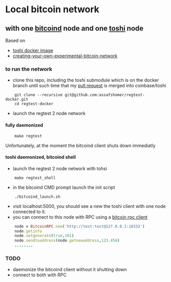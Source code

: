 # Local bitcoin network 
## with one [bitcoind](https://en.bitcoin.it/wiki/Bitcoind) node and one [toshi](https://toshi.io) node
Based on 
- [toshi docker image](http://www.soroushjp.com/2014/10/15/deploying-your-own-toshi-api-bitcoin-node-using-coreos-docker-aws/)
- [creating-your-own-experimental-bitcoin-network](http://geraldkaszuba.com/creating-your-own-experimental-bitcoin-network/)

### to run the network
- clone this repo, including the toshi submodule which is on the docker branch until such time that my [pull request](https://github.com/coinbase/toshi/pull/131) is merged into coinbase/toshi
```Batchfile
	git clone --recursive git@github.com:assafshomer/regtest-docker.git
	cd regtest-docker 	
```
- launch the regtest 2 node network
#### fully daemonized
```Batchfile
	make regtest
```
Unfortunately, at the moment the bitcoind client shuts down immediatly

#### toshi daemonized, bitcoind shell
- launch the regtest 2 node network with tohsi 
```Batchfile
	make regtest_shell
```
- in the bitcoind CMD prompt launch the init script
```Batchfile
	./bitcoind_launch.sh
```
- visit localhost:5000, you should see a new the toshi client with one node connected to it.
- you can connect to this node with RPC using a [bitcoin rpc client](https://en.bitcoin.it/wiki/API_reference_(JSON-RPC)#Ruby)
```Ruby
	node = BitcoinRPC.new('http://test:test@127.0.0.1:18332')
	node.getinfo
	node.setgenerate(true,101)
	node.sendtoaddress(node.getnewaddress,123.456)
	........
```


### TODO
- daemonize the bitcoind client without it shutting down
- connect to both with RPC